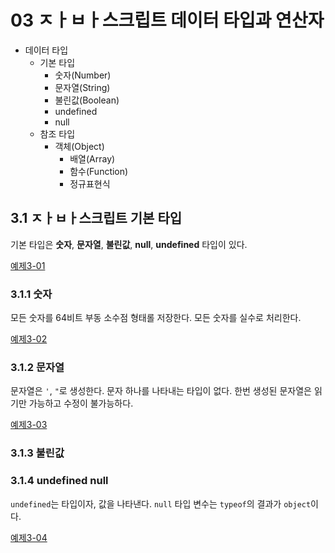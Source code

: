 # 03 ㅈㅏㅂㅏ스크립트 데이터 타입과 연산자

- 데이터 타입
  - 기본 타입
    - 숫자(Number)
    - 문자열(String)
    - 불린값(Boolean)
    - undefined
    - null
  - 참조 타입
    - 객체(Object)
      - 배열(Array)
      - 함수(Function)
      - 정규표현식

## 3.1 ㅈㅏㅂㅏ스크립트 기본 타입
기본 타입은 **숫자**, **문자열**, **불린값**, **null**, **undefined** 타입이 있다.

[예제3-01][3-01]

### 3.1.1 숫자
모든 숫자를 64비트 부동 소수점 형태롤 저장한다. 모든 숫자를 실수로 처리한다.

[예제3-02][3-02]

### 3.1.2 문자열
문자열은 `'`, `"`로 생성한다. 문자 하나를 나타내는 타입이 없다. 한번 생성된 문자열은 읽기만 가능하고 수정이 불가능하다.

[예제3-03][3-03]

### 3.1.3 불린값

### 3.1.4 undefined null
`undefined`는 타입이자, 값을 나타낸다. `null` 타입 변수는 `typeof`의 결과가 `object`이다.

[예제3-04][3-04]

[3-01]: ../src/ch3/ex3.01.html
[3-02]: ../src/ch3/ex3.02.html
[3-03]: ../src/ch3/ex3.03.html
[3-04]: ../src/ch3/ex3.04.html
